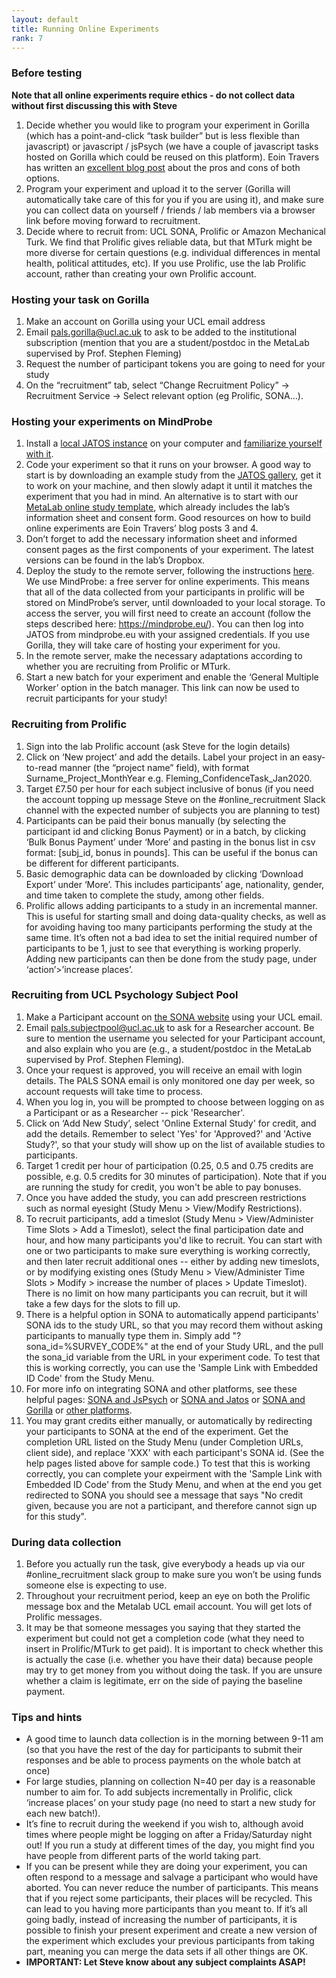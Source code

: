 ```yaml
---
layout: default
title: Running Online Experiments
rank: 7
---
```



### Before testing

**Note that all online experiments require ethics - do not collect data without first discussing this with Steve**

1. Decide whether you would like to program your experiment in Gorilla (which has a point-and-click “task builder” but is less flexible than javascript) or javascript / jsPsych (we have a couple of javascript tasks hosted on Gorilla which could be reused on this platform). Eoin Travers has written an [excellent blog post](http://www.eointravers.com/post/web-2/) about the pros and cons of both options. 
2. Program your experiment and upload it to the server (Gorilla will automatically take care of this for you if you are using it), and make sure you can collect data on yourself / friends / lab members via a browser link before moving forward to recruitment.
3. Decide where to recruit from: UCL SONA, Prolific or Amazon Mechanical Turk. We find that Prolific gives reliable data, but that MTurk might be more diverse for certain questions (e.g. individual differences in mental health, political attitudes, etc). If you use Prolific, use the lab Prolific account, rather than creating your own Prolific account.

### Hosting your task on Gorilla

1. Make an account on Gorilla using your UCL email address
2. Email pals.gorilla@ucl.ac.uk to ask to be added to the institutional subscription (mention that you are a student/postdoc in the MetaLab supervised by Prof. Stephen Fleming)
3. Request the number of participant tokens you are going to need for your study
4. On the “recruitment” tab, select “Change Recruitment Policy” -> Recruitment Service -> Select relevant option (eg Prolific, SONA…). 

### Hosting your experiments on MindProbe

1. Install a [local JATOS instance](https://www.jatos.org/Installation.html) on your computer and [familiarize yourself with it](http://www.jatos.org/Get-started.html).
2. Code your experiment so that it runs on your browser. A good way to start is by downloading an example study from the [JATOS gallery](https://www.jatos.org/Example-Studies.html), get it to work on your machine, and then slowly adapt it until it matches the experiment that you had in mind. An alternative is to start with our [MetaLab online study template](https://github.com/metacoglab/lab_wiki/blob/master/metalab_experiment_template.jzip), which already includes the lab’s information sheet and consent form. Good resources on how to build online experiments are Eoin Travers’ blog posts 3 and 4.
3. Don’t forget to add the necessary information sheet and informed consent pages as the first components of your experiment. The latest versions can be found in the lab’s Dropbox.
4. Deploy the study to the remote server, following the instructions [here](https://www.jatos.org/Deploy-to-a-server-installation.html). We use MindProbe: a free server for online experiments. This means that all of the data collected from your participants in prolific will be stored on MindProbe’s server, until downloaded to your local storage. To access the server, you will first need to create an account (follow the steps described here: https://mindprobe.eu/). You can then log into JATOS from mindprobe.eu with your assigned credentials. If you use Gorilla, they will take care of hosting your experiment for you.
5. In the remote server, make the necessary adaptations according to whether you are recruiting from Prolific or MTurk.
6. Start a new batch for your experiment and enable the ‘General Multiple Worker’ option in the batch manager. This link can now be used to recruit participants for your study!

### Recruiting from Prolific

1. Sign into the lab Prolific account (ask Steve for the login details)  	
2. Click on ‘New project’ and add the details. Label your project in an easy-to-read manner (the “project name” field), with format Surname_Project_MonthYear e.g. Fleming_ConfidenceTask_Jan2020. 
3. Target £7.50 per hour for each subject inclusive of bonus (if you need the account topping up message Steve on the #online_recruitment Slack channel with the expected number of subjects you are planning to test)
4. Participants can be paid their bonus manually (by selecting the participant id and clicking Bonus Payment) or in a batch, by clicking ‘Bulk Bonus Payment’ under ‘More’ and pasting in the bonus list in csv format: [subj_id, bonus in pounds]. This can be useful if the bonus can be different for different participants.
5. Basic demographic data can be downloaded by clicking ‘Download Export’ under ‘More’. This includes participants’ age, nationality, gender, and time taken to complete the study, among other fields.
6. Prolific allows adding participants to a study in an incremental manner. This is useful for starting small and doing data-quality checks, as well as for avoiding having too many participants performing the study at the same time. It’s often not a bad idea to set the initial required number of participants to be 1, just to see that everything is working properly. Adding new participants can then be done from the study page, under ‘action’>’increase places’.

### Recruiting from UCL Psychology Subject Pool

1. Make a Participant account on [the SONA website](https://uclpsychology.sona-systems.com/Default.aspx?ReturnUrl=%2f) using your UCL email.
2. Email pals.subjectpool@ucl.ac.uk to ask for a Researcher account. Be sure to mention the username you selected for your Participant account, and also explain who you are (e.g., a student/postdoc in the MetaLab supervised by Prof. Stephen Fleming).
3. Once your request is approved, you will receive an email with login details. The PALS SONA email is only monitored one day per week, so account requests will take time to process.
4. When you log in, you will be prompted to choose between logging on as a Participant or as a Researcher -- pick 'Researcher'.
5. Click on ‘Add New Study’, select 'Online External Study' for credit, and add the details. Remember to select 'Yes' for 'Approved?' and 'Active Study?', so that your study will show up on the list of available studies to participants.
6. Target 1 credit per hour of participation (0.25, 0.5 and 0.75 credits are possible, e.g. 0.5 credits for 30 minutes of participation). Note that if you are running the study for credit, you won't be able to pay bonuses. 
7. Once you have added the study, you can add prescreen restrictions such as normal eyesight (Study Menu > View/Modify Restrictions).
8. To recruit participants, add a timeslot (Study Menu > View/Administer Time Slots > Add a Timeslot), select the final participation date and hour, and how many participants you'd like to recruit. You can start with one or two participants to make sure everything is working correctly, and then later recruit additional ones -- either by adding new timeslots, or by modifying existing ones (Study Menu > View/Administer Time Slots > Modify > increase the number of places > Update Timeslot). There is no limit on how many participants you can recruit, but it will take a few days for the slots to fill up.
9. There is a helpful option in SONA to automatically append participants' SONA ids to the study URL, so that you may record them without asking participants to manually type them in. Simply add "?sona_id=%SURVEY_CODE%" at the end of your Study URL, and the pull the sona_id variable from the URL in your experiment code. To test that this is working correctly, you can use the 'Sample Link with Embedded ID Code' from the Study Menu.
10. For more info on integrating SONA and other platforms, see these helpful pages: [SONA and JsPsych](https://www.sona-systems.com/help/jspsych/) or [SONA and Jatos](https://osdoc.cogsci.nl/3.3/manual/osweb/sonasystems/) or [SONA and Gorilla](https://www.sona-systems.com/help/gorillasc/) or [other platforms](https://www.sona-systems.com/help/).
11. You may grant credits either manually, or automatically by redirecting your participants to SONA at the end of the experiment. Get the completion URL listed on the Study Menu (under Completion URLs, client side), and replace 'XXX' with each participant's SONA id. (See the help pages listed above for sample code.) To test that this is working correctly,  you can complete your expeirment with the 'Sample Link with Embedded ID Code' from the Study Menu, and when at the end you get redirected to SONA you should see a message that says "No credit given, because you are not a participant, and therefore cannot sign up for this study".

### During data collection

1. Before you actually run the task, give everybody a heads up via our #online_recruitment slack group to make sure you won’t be using funds someone else is expecting to use.
2. Throughout your recruitment period, keep an eye on both the Prolific message box and the Metalab UCL email account. You will get lots of Prolific messages. 
3. It may be that someone messages you saying that they started the experiment but could not get a completion code (what they need to insert in Prolific/MTurk to get paid). It is important to check whether this is actually the case (i.e. whether you have their data) because people may try to get money from you without doing the task. If you are unsure whether a claim is legitimate, err on the side of paying the baseline payment.

### Tips and hints

* A good time to launch data collection is in the morning between 9-11 am (so that you have the rest of the day for participants to submit their responses and be able to process payments on the whole batch at once)
* For large studies, planning on collection N=40 per day is a reasonable number to aim for. To add subjects incrementally in Prolific, click ‘increase places’ on your study page (no need to start a new study for each new batch!). 
* It’s fine to recruit during the weekend if you wish to, although avoid times where people might be logging on after a Friday/Saturday night out! If you run a study at different times of the day, you might find you have people from different parts of the world taking part.
* If you can be present while they are doing your experiment, you can often respond to a message and salvage a participant who would have aborted. You can never reduce the number of participants. This means that if you reject some participants, their places will be recycled. This can lead to you having more participants than you meant to.  If it’s all going badly, instead of increasing the number of participants, it is possible to finish your present experiment and create a new version of the experiment which excludes your previous participants from taking part, meaning you can merge the data sets if all other things are OK.
* **IMPORTANT: Let Steve know about any subject complaints ASAP!**
